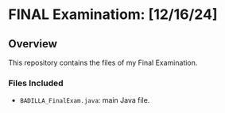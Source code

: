 # **FINAL Examinatiom**: [12/16/24]

## Overview

This repository contains the files of my Final Examination.

### Files Included

- `BADILLA_FinalExam.java`: main Java file.
